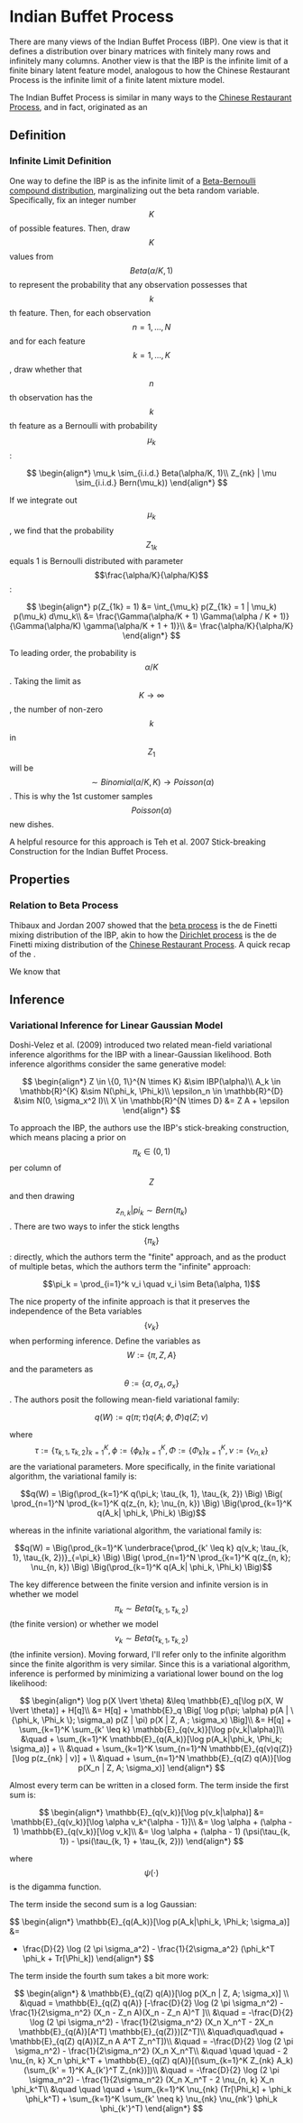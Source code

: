 # Indian Buffet Process

There are many views of the Indian Buffet Process (IBP). One view
is that it defines a distribution over binary matrices with finitely
many rows and infinitely many columns. Another view is that the IBP is
the infinite limit of a finite binary latent feature model, analogous
to how the Chinese Restaurant Process is the infinite limit of
a finite latent mixture model.

The Indian Buffet Process is similar in many ways to the [Chinese 
Restaurant Process](chinese_restaurant_process.md), and in fact,
originated as an 

## Definition

### Infinite Limit Definition

One way to define the IBP is as the infinite limit of a [Beta-Bernoulli
compound distribution](../probability/beta_binomial_distribution.md), marginalizing out the 
beta random variable. Specifically, fix an integer number $$K$$ of possible features. Then,
draw $$K$$ values from $$Beta(\alpha / K, 1)$$ to represent the probability that any observation
possesses that $$k$$th feature. Then, for each observation $$n = 1, ..., N$$ and for each
feature $$k = 1, ..., K$$, draw whether that $$n$$th observation has the $$k$$th feature as 
a Bernoulli with probability $$\mu_k$$:

$$
\begin{align*}
\mu_k \sim_{i.i.d.} Beta(\alpha/K, 1)\\
Z_{nk} | \mu \sim_{i.i.d.} Bern(\mu_k))
\end{align*}
$$

If we integrate out $$\mu_k$$, we find that the probability $$Z_{1k}$$ equals 1 is Bernoulli
distributed with parameter $$\frac{\alpha/K}{\alpha/K}$$:

$$
\begin{align*}
p(Z_{1k} = 1) &= \int_{\mu_k} p(Z_{1k} = 1 | \mu_k) p(\mu_k) d\mu_k\\
&= \frac{\Gamma(\alpha/K + 1) \Gamma(\alpha / K + 1)}{\Gamma(\alpha/K) \gamma(\alpha/K + 1 + 1)}\\
&= \frac{\alpha/K}{\alpha/K}
\end{align*}
$$

To leading order, the probability is $$\alpha/K$$. Taking the limit as $$K \rightarrow \infty$$,
the number of non-zero $$k$$ in $$Z_{1}$$ will be $$ \sim Binomial(\alpha/K, K) 
\rightarrow Poisson(\alpha)$$. This is why the 1st customer samples $$Poisson(\alpha)$$ new dishes.

A helpful resource for this approach is Teh et al. 2007 Stick-breaking Construction for the 
Indian Buffet Process.

## Properties

### Relation to Beta Process

Thibaux and Jordan 2007 showed that the [beta process](beta_process.md) is the
de Finetti mixing distribution of the IBP, akin to how the [Dirichlet process](dirichlet_process.md)
is the de Finetti mixing distribution of the [Chinese Restaurant Process](chinese_restaurant_process.md).
A quick recap of the .

We know that 

## Inference

### Variational Inference for Linear Gaussian Model

Doshi-Velez et al. (2009) introduced two related mean-field variational inference algorithms
for the IBP with a linear-Gaussian likelihood. Both inference
algorithms consider the same generative model:

$$
\begin{align*}
Z \in \{0, 1\}^{N \times K} &\sim IBP(\alpha)\\ 
A_k \in \mathbb{R}^{K} &\sim N(\phi_k, \Phi_k)\\
\epsilon_n \in \mathbb{R}^{D} &\sim N(0, \sigma_x^2 I)\\ 
X \in \mathbb{R}^{N \times D} &= Z A + \epsilon
\end{align*}
$$

To approach the IBP, the authors use the IBP's stick-breaking construction, which
means placing a prior on $$\pi_k \in (0, 1)$$ per column of $$Z$$ and then drawing 
$$z_{n, k}| pi_k \sim Bern(\pi_k)$$. There are two ways to infer the stick lengths
$$\{\pi_k\}$$: directly, which the authors term the "finite" approach, and as the 
product of multiple betas, which the authors term the "infinite" approach:

$$\pi_k = \prod_{i=1}^k v_i \quad v_i \sim Beta(\alpha, 1)$$

The nice property of the infinite approach is that it preserves the independence of the
Beta variables $$\{v_k\}$$ when performing inference. Define the variables as $$ W := \{ \pi, Z, A\}$$
and the parameters as $$\theta := \{\alpha, \sigma_A, \sigma_x\}$$. The authors posit 
the following mean-field variational family:

$$q(W) := q(\pi; \tau) q(A; \phi, \Phi) q(Z; \nu)$$

where $$\tau := \{\tau_{k, 1}, \tau_{k, 2} \}_{k=1}^K, \phi := \{\phi_k\}_{k=1}^K,
\Phi := \{\Phi_k\}_{k=1}^K, \nu := \{\nu_{n, k} \}$$ are the variational parameters. More specifically,
in the finite variational algorithm, the variational family is:

$$q(W) = \Big(\prod_{k=1}^K q(\pi_k; \tau_{k, 1}, \tau_{k, 2}) \Big) \Big( \prod_{n=1}^N \prod_{k=1}^K
q(z_{n, k}; \nu_{n, k}) \Big) \Big(\prod_{k=1}^K q(A_k| \phi_k, \Phi_k) \Big)$$

whereas in the infinite variational algorithm, the variational family is:

$$q(W) = \Big(\prod_{k=1}^K \underbrace{\prod_{k' \leq k} q(v_k; \tau_{k, 1}, \tau_{k, 2})}_{=\pi_k} \Big)
\Big( \prod_{n=1}^N \prod_{k=1}^K q(z_{n, k}; \nu_{n, k}) \Big) \Big(\prod_{k=1}^K q(A_k| \phi_k, \Phi_k) \Big)$$

The key difference between the finite version and infinite version is in whether we model
$$\pi_k \sim Beta(\tau_{k, 1}, \tau_{k, 2})$$ (the finite version) or whether we model
$$v_k \sim Beta(\tau_{k, 1}, \tau_{k, 2})$$ (the infinite version). Moving forward, I'll
refer only to the infinite algorithm since the finite algorithm is very similar.
Since this is a variational algorithm, inference is performed by minimizing a variational lower bound on the log likelihood:

$$
\begin{align*}
\log p(X \lvert \theta) &\leq \mathbb{E}_q[\log p(X, W \lvert \theta)] + H[q]\\
&= H[q] + \mathbb{E}_q \Big[ \log p(\pi; \alpha) p(A | \{\phi_k, \Phi_k \}; \sigma_a) p(Z | \pi) p(X | Z, A ; \sigma_x) \Big]\\
&= H[q] + \sum_{k=1}^K \sum_{k' \leq k} \mathbb{E}_{q(v_k)}[\log p(v_k|\alpha)]\\ 
&\quad    + \sum_{k=1}^K \mathbb{E}_{q(A_k)}[\log p(A_k|\phi_k, \Phi_k; \sigma_a)] + \\
&\quad    + \sum_{k=1}^K \sum_{n=1}^N \mathbb{E}_{q(v)q(Z)}[\log p(z_{nk} | v)] + \\
&\quad    + \sum_{n=1}^N \mathbb{E}_{q(Z) q(A)}[\log p(X_n | Z, A; \sigma_x)]
\end{align*}
$$

Almost every term can be written in a closed form. The term inside the first sum is:

$$
\begin{align*}
\mathbb{E}_{q(v_k)}[\log p(v_k|\alpha)] &= \mathbb{E}_{q(v_k)}[\log \alpha v_k^{\alpha - 1}]\\
&= \log \alpha + (\alpha - 1) \mathbb{E}_{q(v_k)}[\log v_k]\\
&= \log \alpha + (\alpha - 1) (\psi(\tau_{k, 1}) - \psi(\tau_{k, 1} + \tau_{k, 2}))
\end{align*}
$$

where $$\psi(\cdot)$$ is the digamma function.

The term inside the second sum is a log Gaussian: 

$$
\begin{align*}
\mathbb{E}_{q(A_k)}[\log p(A_k|\phi_k, \Phi_k; \sigma_a)] &=
- \frac{D}{2} \log (2 \pi \sigma_a^2) - \frac{1}{2\sigma_a^2} (\phi_k^T \phi_k + Tr[\Phi_k])
\end{align*}
$$

The term inside the fourth sum takes a bit more work:

$$
\begin{align*}
& \mathbb{E}_{q(Z) q(A)}[\log p(X_n | Z, A; \sigma_x)] \\
&\quad = \mathbb{E}_{q(Z) q(A)} [-\frac{D}{2} \log (2 \pi \sigma_n^2) - \frac{1}{2\sigma_n^2} (X_n - Z_n A)(X_n - Z_n A)^T ]\\
&\quad = -\frac{D}{2} \log (2 \pi \sigma_n^2) - \frac{1}{2\sigma_n^2} (X_n X_n^T - 2X_n \mathbb{E}_{q(A)}[A^T] \mathbb{E}_{q(Z)})[Z^T]\\
&\quad\quad\quad  + \mathbb{E}_{q(Z) q(A)}[Z_n A A^T Z_n^T])\\
&\quad = -\frac{D}{2} \log (2 \pi \sigma_n^2) - \frac{1}{2\sigma_n^2} (X_n X_n^T\\
&\quad \quad \quad - 2 \nu_{n, k} X_n \phi_k^T + \mathbb{E}_{q(Z) q(A)}[(\sum_{k=1}^K Z_{nk} A_k) (\sum_{k' = 1}^K A_{k'}^T Z_{nk})])\\
&\quad = -\frac{D}{2} \log (2 \pi \sigma_n^2) - \frac{1}{2\sigma_n^2} (X_n X_n^T - 2 \nu_{n, k} X_n \phi_k^T\\
&\quad \quad \quad  + \sum_{k=1}^K \nu_{nk} (Tr[\Phi_k] + \phi_k \phi_k^T) + \sum_{k=1}^K \sum_{k' \neq k} \nu_{nk} \nu_{nk'} \phi_k \phi_{k'}^T)
\end{align*}
$$